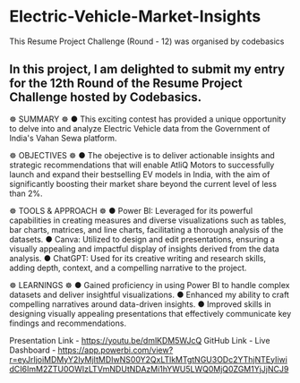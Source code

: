 # Electric-Vehicle-Market-Insights

This Resume Project Challenge (Round - 12) was organised by codebasics


## In this project, I am delighted to submit my entry for the 12th Round of the Resume Project Challenge hosted by Codebasics. 

☸ SUMMARY ☸
● This exciting contest has provided a unique opportunity to delve into and analyze Electric Vehicle data from the Government of India's Vahan Sewa platform.


☸ OBJECTIVES ☸
● The obejective is to deliver actionable insights and strategic recommendations that will enable AtliQ Motors to successfully launch and expand their bestselling EV models in India, with the aim of significantly boosting their market share beyond the current level of less than 2%.

☸ TOOLS & APPROACH ☸
● Power BI: Leveraged for its powerful capabilities in creating measures and diverse visualizations such as tables, bar charts, matrices, and line charts, facilitating a thorough analysis of the datasets.
● Canva: Utilized to design and edit presentations, ensuring a visually appealing and impactful display of insights derived from the data analysis.
● ChatGPT: Used for its creative writing and research skills, adding depth, context, and a compelling narrative to the project.


☸ LEARNINGS ☸
● Gained proficiency in using Power BI to handle complex datasets and deliver insightful visualizations.
● Enhanced my ability to craft compelling narratives around data-driven insights.
● Improved skills in designing visually appealing presentations that effectively communicate key findings and recommendations.


Presentation Link - https://youtu.be/dmlKDM5WJcQ
GitHub Link - 
Live Dashboard - https://app.powerbi.com/view?r=eyJrIjoiMDMyY2IyMjItMDIwNS00Y2QxLTlkMTgtNGU3ODc2YThjNTEyIiwidCI6ImM2ZTU0OWIzLTVmNDUtNDAzMi1hYWU5LWQ0MjQ0ZGM1YjJjNCJ9
